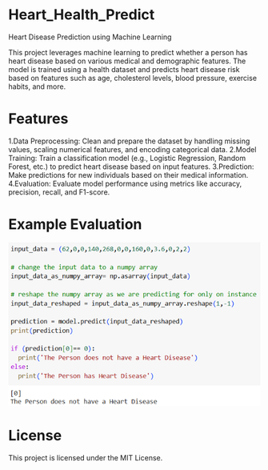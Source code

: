 # Heart_Health_Predict
Heart Disease Prediction using Machine Learning

This project leverages machine learning to predict whether a person has heart disease based on various medical and demographic features. The model is trained using a health dataset and predicts heart disease risk based on features such as age, cholesterol levels, blood pressure, exercise habits, and more.

# Features
1.Data Preprocessing: Clean and prepare the dataset by handling missing values, scaling numerical features, and encoding categorical data.
2.Model Training: Train a classification model (e.g., Logistic Regression, Random Forest, etc.) to predict heart disease based on input features.
3.Prediction: Make predictions for new individuals based on their medical information.
4.Evaluation: Evaluate model performance using metrics like accuracy, precision, recall, and F1-score.


# Example Evaluation

![Example Evaluation](Evaluation.png)

# License
This project is licensed under the MIT License.

